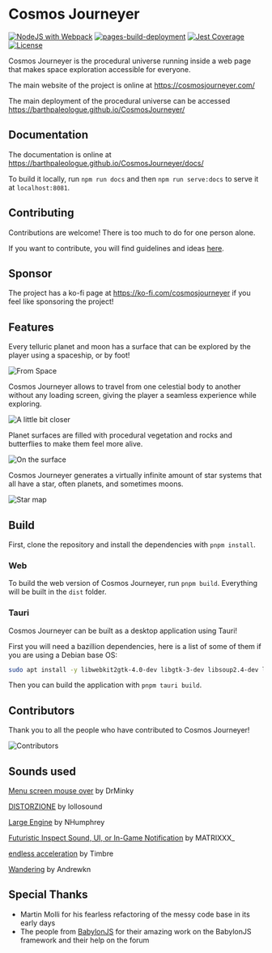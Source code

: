 # Cosmos Journeyer

[![NodeJS with Webpack](https://github.com/BarthPaleologue/planetEngine/actions/workflows/webpack.yml/badge.svg)](https://github.com/BarthPaleologue/planetEngine/actions/workflows/webpack.yml)
[![pages-build-deployment](https://github.com/BarthPaleologue/planetEngine/actions/workflows/pages/pages-build-deployment/badge.svg)](https://github.com/BarthPaleologue/planetEngine/actions/workflows/pages/pages-build-deployment)
[![Jest Coverage](https://github.com/BarthPaleologue/CosmosJourneyer/actions/workflows/tests.yml/badge.svg)](https://github.com/BarthPaleologue/CosmosJourneyer/actions/workflows/tests.yml)
[![License](https://img.shields.io/github/license/BarthPaleologue/planetEngine)](./LICENSE.md)

Cosmos Journeyer is the procedural universe running inside a web page that makes space exploration accessible for everyone.

The main website of the project is online at https://cosmosjourneyer.com/

The main deployment of the procedural universe can be accessed https://barthpaleologue.github.io/CosmosJourneyer/

## Documentation

The documentation is online at https://barthpaleologue.github.io/CosmosJourneyer/docs/

To build it locally, run `npm run docs` and then `npm run serve:docs` to serve it at `localhost:8081`.

## Contributing

Contributions are welcome! There is too much to do for one person alone. 

If you want to contribute, you will find guidelines and ideas [here](./CONTRIBUTING.md).

## Sponsor

The project has a ko-fi page at https://ko-fi.com/cosmosjourneyer if you feel like sponsoring the project!

## Features

Every telluric planet and moon has a surface that can be explored by the player using a spaceship, or by foot!

![From Space](./coverImages/space.png)

Cosmos Journeyer allows to travel from one celestial body to another without any loading screen, giving the player a seamless experience while exploring.

![A little bit closer](./coverImages/moon.png)

Planet surfaces are filled with procedural vegetation and rocks and butterflies to make them feel more alive.

![On the surface](./coverImages/ground.png)

Cosmos Journeyer generates a virtually infinite amount of star systems that all have a star, often planets, and sometimes moons.

![Star map](./coverImages/starmap.png)

## Build

First, clone the repository and install the dependencies with `pnpm install`.

### Web

To build the web version of Cosmos Journeyer, run `pnpm build`. Everything will be built in the `dist` folder.

### Tauri

Cosmos Journeyer can be built as a desktop application using Tauri!

First you will need a bazillion dependencies, here is a list of some of them if you are using a Debian base OS:

```bash
sudo apt install -y libwebkit2gtk-4.0-dev libgtk-3-dev libsoup2.4-dev libjavascriptcoregtk-4.0-dev librsvg2-dev
```

Then you can build the application with `pnpm tauri build`.

## Contributors

Thank you to all the people who have contributed to Cosmos Journeyer!

![Contributors](https://contrib.rocks/image?repo=BarthPaleologue/CosmosJourneyer)

## Sounds used

[Menu screen mouse over](https://freesound.org/people/DrMinky/sounds/166186/) by DrMinky

[DISTORZIONE](https://freesound.org/people/lollosound/sounds/386992/) by lollosound

[Large Engine](https://freesound.org/people/NHumphrey/sounds/204418/) by NHumphrey

[Futuristic Inspect Sound, UI, or In-Game Notification](https://freesound.org/people/MATRIXXX_/sounds/702805/) by MATRIXXX_

[endless acceleration](https://freesound.org/people/Timbre/sounds/539503/) by Timbre

[Wandering](https://freesound.org/people/Andrewkn/sounds/455855/) by Andrewkn

## Special Thanks

- Martin Molli for his fearless refactoring of the messy code base in its early days
- The people from [BabylonJS](https://www.babylonjs.com/) for their amazing work on the BabylonJS framework and their help on the forum